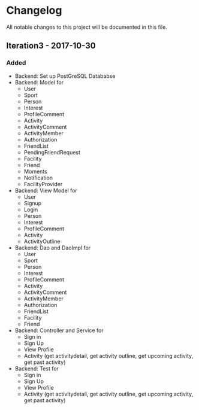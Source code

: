 # Changelog
All notable changes to this project will be documented in this file.
## Iteration3 - 2017-10-30
### Added
* Backend: Set up PostGreSQL Datababse
* Backend: Model for
  - User
  - Sport
  - Person
  - Interest
  - ProfileComment
  - Activity
  - ActivityComment
  - ActivityMember
  - Authorization
  - FriendList
  - PendingFriendRequest
  - Facility
  - Friend
  - Moments
  - Notification
  - FacilityProvider
* Backend: View Model for
  - User
  - Signup
  - Login
  - Person
  - Interest
  - ProfileComment
  - Activity
  - ActivityOutline
* Backend: Dao and DaoImpl for
  - User
  - Sport
  - Person
  - Interest
  - ProfileComment
  - Activity
  - ActivityComment
  - ActivityMember
  - Authorization
  - FriendList
  - Facility
  - Friend
* Backend: Controller and Service for
  - Sign in
  - Sign Up
  - View Profile
  - Activity (get activitydetail, get activity outline, get upcoming activity, get past activity)
* Backend: Test for
  - Sign in
  - Sign Up
  - View Profile
  - Activity (get activitydetail, get activity outline, get upcoming activity, get past activity)
